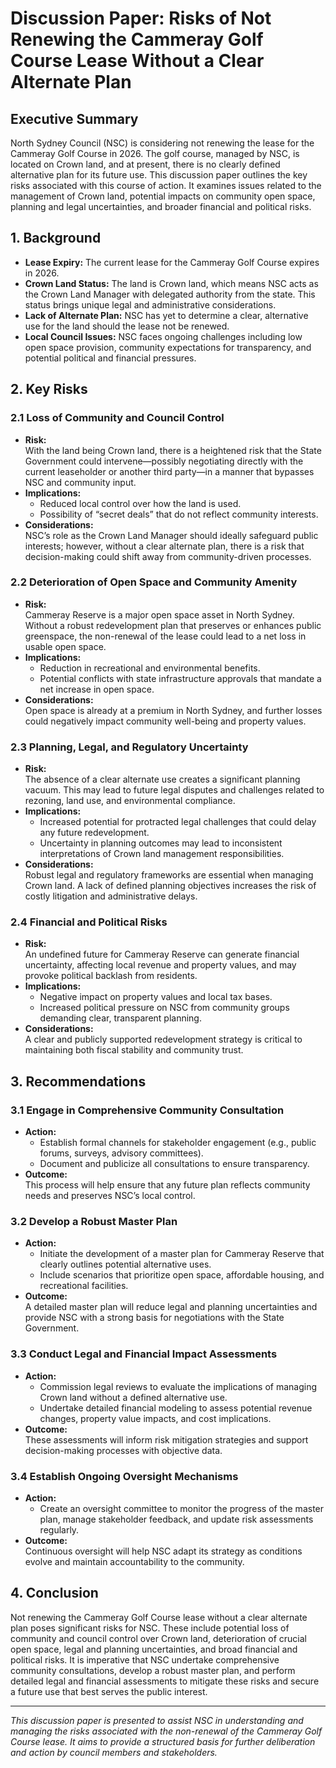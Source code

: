 # Discussion Paper: Risks of Not Renewing the Cammeray Golf Course Lease Without a Clear Alternate Plan

## Executive Summary
North Sydney Council (NSC) is considering not renewing the lease for the Cammeray Golf Course in 2026. The golf course, managed by NSC, is located on Crown land, and at present, there is no clearly defined alternative plan for its future use. This discussion paper outlines the key risks associated with this course of action. It examines issues related to the management of Crown land, potential impacts on community open space, planning and legal uncertainties, and broader financial and political risks.

## 1. Background
- **Lease Expiry:** The current lease for the Cammeray Golf Course expires in 2026.
- **Crown Land Status:** The land is Crown land, which means NSC acts as the Crown Land Manager with delegated authority from the state. This status brings unique legal and administrative considerations.
- **Lack of Alternate Plan:** NSC has yet to determine a clear, alternative use for the land should the lease not be renewed.
- **Local Council Issues:** NSC faces ongoing challenges including low open space provision, community expectations for transparency, and potential political and financial pressures.

## 2. Key Risks

### 2.1 Loss of Community and Council Control
- **Risk:**  
  With the land being Crown land, there is a heightened risk that the State Government could intervene—possibly negotiating directly with the current leaseholder or another third party—in a manner that bypasses NSC and community input.
- **Implications:**  
  - Reduced local control over how the land is used.
  - Possibility of “secret deals” that do not reflect community interests.
- **Considerations:**  
  NSC’s role as the Crown Land Manager should ideally safeguard public interests; however, without a clear alternate plan, there is a risk that decision-making could shift away from community-driven processes.

### 2.2 Deterioration of Open Space and Community Amenity
- **Risk:**  
  Cammeray Reserve is a major open space asset in North Sydney. Without a robust redevelopment plan that preserves or enhances public greenspace, the non-renewal of the lease could lead to a net loss in usable open space.
- **Implications:**  
  - Reduction in recreational and environmental benefits.
  - Potential conflicts with state infrastructure approvals that mandate a net increase in open space.
- **Considerations:**  
  Open space is already at a premium in North Sydney, and further losses could negatively impact community well-being and property values.

### 2.3 Planning, Legal, and Regulatory Uncertainty
- **Risk:**  
  The absence of a clear alternate use creates a significant planning vacuum. This may lead to future legal disputes and challenges related to rezoning, land use, and environmental compliance.
- **Implications:**  
  - Increased potential for protracted legal challenges that could delay any future redevelopment.
  - Uncertainty in planning outcomes may lead to inconsistent interpretations of Crown land management responsibilities.
- **Considerations:**  
  Robust legal and regulatory frameworks are essential when managing Crown land. A lack of defined planning objectives increases the risk of costly litigation and administrative delays.

### 2.4 Financial and Political Risks
- **Risk:**  
  An undefined future for Cammeray Reserve can generate financial uncertainty, affecting local revenue and property values, and may provoke political backlash from residents.
- **Implications:**  
  - Negative impact on property values and local tax bases.
  - Increased political pressure on NSC from community groups demanding clear, transparent planning.
- **Considerations:**  
  A clear and publicly supported redevelopment strategy is critical to maintaining both fiscal stability and community trust.

## 3. Recommendations

### 3.1 Engage in Comprehensive Community Consultation
- **Action:**  
  - Establish formal channels for stakeholder engagement (e.g., public forums, surveys, advisory committees).
  - Document and publicize all consultations to ensure transparency.
- **Outcome:**  
  This process will help ensure that any future plan reflects community needs and preserves NSC’s local control.

### 3.2 Develop a Robust Master Plan
- **Action:**  
  - Initiate the development of a master plan for Cammeray Reserve that clearly outlines potential alternative uses.
  - Include scenarios that prioritize open space, affordable housing, and recreational facilities.
- **Outcome:**  
  A detailed master plan will reduce legal and planning uncertainties and provide NSC with a strong basis for negotiations with the State Government.

### 3.3 Conduct Legal and Financial Impact Assessments
- **Action:**  
  - Commission legal reviews to evaluate the implications of managing Crown land without a defined alternative use.
  - Undertake detailed financial modeling to assess potential revenue changes, property value impacts, and cost implications.
- **Outcome:**  
  These assessments will inform risk mitigation strategies and support decision-making processes with objective data.

### 3.4 Establish Ongoing Oversight Mechanisms
- **Action:**  
  - Create an oversight committee to monitor the progress of the master plan, manage stakeholder feedback, and update risk assessments regularly.
- **Outcome:**  
  Continuous oversight will help NSC adapt its strategy as conditions evolve and maintain accountability to the community.

## 4. Conclusion
Not renewing the Cammeray Golf Course lease without a clear alternate plan poses significant risks for NSC. These include potential loss of community and council control over Crown land, deterioration of crucial open space, legal and planning uncertainties, and broad financial and political risks. It is imperative that NSC undertake comprehensive community consultations, develop a robust master plan, and perform detailed legal and financial assessments to mitigate these risks and secure a future use that best serves the public interest.

---

*This discussion paper is presented to assist NSC in understanding and managing the risks associated with the non-renewal of the Cammeray Golf Course lease. It aims to provide a structured basis for further deliberation and action by council members and stakeholders.*
